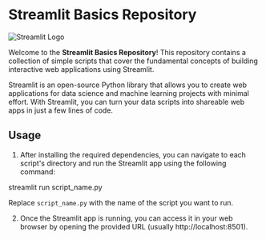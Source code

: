 # Streamlit Basics Repository

![Streamlit Logo](https://streamlit.io/images/brand/streamlit-logo-primary-colormark-darktext.png)

Welcome to the **Streamlit Basics Repository**! This repository contains a collection of simple scripts that cover the fundamental concepts of building interactive web applications using Streamlit.

Streamlit is an open-source Python library that allows you to create web applications for data science and machine learning projects with minimal effort. With Streamlit, you can turn your data scripts into shareable web apps in just a few lines of code.

## Usage

1. After installing the required dependencies, you can navigate to each script's directory and run the Streamlit app using the following command:

streamlit run script_name.py

Replace `script_name.py` with the name of the script you want to run.

2. Once the Streamlit app is running, you can access it in your web browser by opening the provided URL (usually http://localhost:8501).

